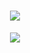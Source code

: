<h1 align="center">  <a href="#">    <img src="https://readme-typing-svg.herokuapp.com/?lines=console.log(%22Hello%2C%20World!%22);热爱才是开始!&center=true&size=27">  </a> </h1>

<div align="center" ><img order-radius="100px" src="https://telegra.ph/file/3af6ae11fdd61e8d34544.gif"/></div>
